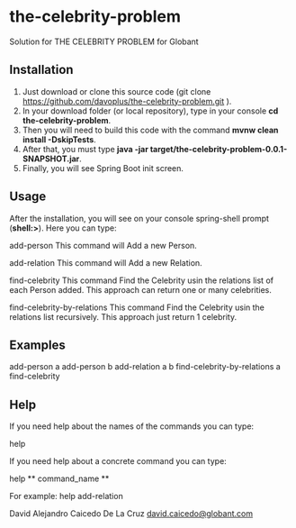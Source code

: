 # the-celebrity-problem
Solution for THE CELEBRITY PROBLEM for Globant

## Installation
1. Just download or clone this source code (git clone https://github.com/davoplus/the-celebrity-problem.git ). 
1. In your download folder (or local repository), type in your console **cd the-celebrity-problem**.
1. Then you will need to build this code with the command **mvnw clean install -DskipTests**.
1. After that, you must type **java -jar target/the-celebrity-problem-0.0.1-SNAPSHOT.jar**.
1. Finally, you will see Spring Boot init screen.

## Usage
After the installation, you will see on your console spring-shell prompt (**shell:>**).
Here you can type:

add-person
This command will Add a new Person.

add-relation
This command will Add a new Relation.

find-celebrity
This command Find the Celebrity usin the relations list of each Person added. This approach can return one or many celebrities.

find-celebrity-by-relations
This command Find the Celebrity usin the relations list recursively. This approach just return 1 celebrity.

## Examples
add-person a
add-person b
add-relation a b
find-celebrity-by-relations a
find-celebrity

## Help
If you need help about the names of the commands you can type:

help

If you need help about a concrete command you can type:

help ** command_name **

For example: help add-relation

David Alejandro Caicedo De La Cruz
david.caicedo@globant.com